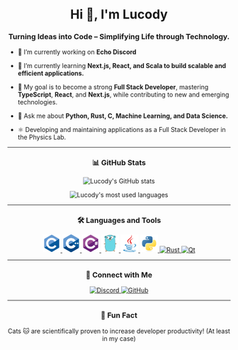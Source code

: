 <h1 align="center">Hi 👋, I'm Lucody</h1>
<h3 align="center">Turning Ideas into Code – Simplifying Life through Technology.</h3>

- 🔭 I’m currently working on **Echo Discord**

- 🌱 I’m currently learning **Next.js, React, and Scala to build scalable and efficient applications.**

- 🎯 My goal is to become a strong **Full Stack Developer**, mastering **TypeScript**, **React**, and **Next.js**, while contributing to new and emerging technologies.

- 💬 Ask me about **Python, Rust, C, Machine Learning, and Data Science.**

- ⚛️ Developing and maintaining applications as a Full Stack Developer in the Physics Lab.

---

<h3 align="center">📊 GitHub Stats</h3>
<p align="center">
  <img src="https://github-readme-stats.vercel.app/api?username=Lucody&show_icons=true&theme=radical" alt="Lucody's GitHub stats" width="49%"/>
</p>
<p align="center">
  <img src="https://github-readme-stats.vercel.app/api/top-langs/?username=Lucody&layout=compact&theme=radical" alt="Lucody's most used languages" width="49%"/>
</p>

---

<h3 align="center">🛠️ Languages and Tools</h3>
<p align="center">
  <a href="https://www.cprogramming.com/" target="_blank" rel="noreferrer"> 
    <img src="https://raw.githubusercontent.com/devicons/devicon/master/icons/c/c-original.svg" alt="C" width="40" height="40"/> 
  </a> 
  <a href="https://www.w3schools.com/cpp/" target="_blank" rel="noreferrer"> 
    <img src="https://raw.githubusercontent.com/devicons/devicon/master/icons/cplusplus/cplusplus-original.svg" alt="C++" width="40" height="40"/> 
  </a> 
  <a href="https://www.w3schools.com/cs/" target="_blank" rel="noreferrer"> 
    <img src="https://raw.githubusercontent.com/devicons/devicon/master/icons/csharp/csharp-original.svg" alt="C#" width="40" height="40"/> 
  </a> 
  <a href="https://golang.org" target="_blank" rel="noreferrer"> 
    <img src="https://raw.githubusercontent.com/devicons/devicon/master/icons/go/go-original.svg" alt="Go" width="40" height="40"/> 
  </a> 
  <a href="https://www.java.com" target="_blank" rel="noreferrer"> 
    <img src="https://raw.githubusercontent.com/devicons/devicon/master/icons/java/java-original.svg" alt="Java" width="40" height="40"/> 
  </a> 
  <a href="https://www.python.org" target="_blank" rel="noreferrer"> 
    <img src="https://raw.githubusercontent.com/devicons/devicon/master/icons/python/python-original.svg" alt="Python" width="40" height="40"/> 
  </a> 
  <a href="https://www.rust-lang.org" target="_blank" rel="noreferrer"> 
    <img src="https://upload.wikimedia.org/wikipedia/commons/d/d5/Rust_programming_language_black_logo.svg" alt="Rust" width="40" height="40"/> 
  </a> 
  <a href="https://www.qt.io" target="_blank" rel="noreferrer"> 
    <img src="https://upload.wikimedia.org/wikipedia/commons/0/0b/Qt_logo_2016.svg" alt="Qt" width="40" height="40"/> 
  </a> 
</p>

---

<h3 align="center">🤝 Connect with Me</h3>
<p align="center">
  <a href="https://discordapp.com/users/760814380689653810" target="_blank">
    <img src="https://logodownload.org/wp-content/uploads/2017/11/discord-logo-6-1.png" alt="Discord">
  <a href="https://github.com/Lucody" target="_blank">
    <img src="https://img.shields.io/badge/GitHub-%2312100E.svg?style=for-the-badge&logo=github&logoColor=white" alt="GitHub"/>
  </a>
</p>

---

<h3 align="center">🎉 Fun Fact</h3>
<p align="center">
  Cats 🐱 are scientifically proven to increase developer productivity! (At least in my case)
</p>
